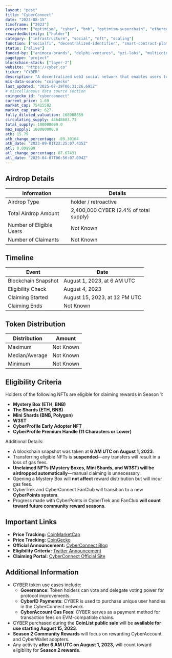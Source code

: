 ```yaml
---
layout: "post"
title: "CyberConnect"
date: "2023-08-15"
timeframe: ["2023"]
ecosystem: ["optimism", "cyber", "bnb", "optimism-superchain", "ethereum"]
rewardedActivity: ["holder"]
category: ["infrastructure", "social", "nft", "scaling"]
function: ["socialfi", "decentralized-identifier", "smart-contract-platform"]
status: ["alive"]
funded-by: ["animoca-brands", "delphi-ventures", "yzi-labs", "multicoin-capital"]
pagetype: "project"
blockchain-stack: ["layer-2"]
website: "https://cyber.co"
ticker: "CYBER"
description: "A decentralized web3 social network that enables users to own their digital identities, content, connections, and interactions."
mis-data-source: "coingecko"
last_updated: "2025-07-29T06:31:26.695Z"
# miscellaneous data source section
coingecko_id: "cyberconnect"
current_price: 1.69
market_cap: 75415582
market_cap_rank: 627
fully_diluted_valuation: 168908859
circulating_supply: 44648683.73
total_supply: 100000000.0
max_supply: 100000000.0
ath: 15.79
ath_change_percentage: -89.30164
ath_date: "2023-09-01T22:25:07.435Z"
atl: 0.899989
atl_change_percentage: 87.67431
atl_date: "2025-04-07T06:56:07.094Z"
---
```


## Airdrop Details

| Information              | Details                                |
| ------------------------ | -------------------------------------- |
| Airdrop Type             | holder / retroactive                   |
| Total Airdrop Amount     | 2,400,000 CYBER (2.4% of total supply) |
| Number of Eligible Users | Not Known                              |
| Number of Claimants      | Not Known                              |

## Timeline

| Event               | Date                          |
| ------------------- | ----------------------------- |
| Blockchain Snapshot | August 1, 2023, at 6 AM UTC   |
| Eligibility Check   | August 4, 2023                |
| Claiming Started    | August 15, 2023, at 12 PM UTC |
| Claiming Ends       | Not Known                     |

## Token Distribution

| Distribution   | Amount    |
| -------------- | --------- |
| Maximum        | Not Known |
| Median/Average | Not Known |
| Minimum        | Not Known |

## Eligibility Criteria

Holders of the following NFTs are eligible for claiming rewards in Season 1:

- **Mystery Box (ETH, BNB)**
- **The Shards (ETH, BNB)**
- **Mini Shards (BNB, Polygon)**
- **W3ST**
- **CyberProfile Early Adopter NFT**
- **CyberProfile Premium Handle (11 Characters or Lower)**

Additional Details:

- A blockchain snapshot was taken at **6 AM UTC on August 1, 2023**.
- Transferring eligible NFTs is **suspended**—any transfers will result in a loss of gas fees.
- **Unclaimed NFTs (Mystery Boxes, Mini Shards, and W3ST) will be airdropped automatically**—manual claiming is unnecessary.
- Opening a Mystery Box will **not affect** reward distribution but will incur gas fees.
- CyberTrek and CyberConnect FanClub will transition to a new **CyberPoints system**.
- Progress made with CyberPoints in CyberTrek and FanClub **will count toward future community reward seasons**.

## Important Links

- **Price Tracking:** [CoinMarketCap](https://coinmarketcap.com/currencies/cyberconnect)
- **Price Tracking:** [CoinGecko](https://www.coingecko.com/en/coins/cyberconnect)
- **Official Announcement:** [CyberConnect Blog](https://cyber.co/article/it-s-cyber-time-now-live-on-binance-launchpool)
- **Eligibility Criteria:** [Twitter Announcement](https://x.com/BuildOnCyber/status/1687357933477040129)
- **Claiming Portal:** [CyberConnect Official Site](https://cyber.co)

## Additional Information

- CYBER token use cases include:
  - **Governance**: Token holders can vote and delegate voting power for protocol improvements.
  - **CyberID Payments**: CYBER is used to purchase unique user handles in the CyberConnect network.
  - **CyberAccount Gas Fees**: CYBER serves as a payment method for transaction fees on EVM-compatible chains.
- CYBER purchased during the **CoinList public sale** will be **available for use starting August 15, 2023**.
- **Season 2 Community Rewards** will focus on rewarding CyberAccount and CyberWallet adopters.
- Any activity **after 6 AM UTC on August 1, 2023**, will count toward eligibility for **Season 2 rewards**.